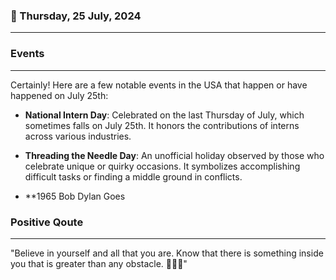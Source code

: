 ### 📅 Thursday, 25 July, 2024
------
### Events
------
Certainly! Here are a few notable events in the USA that happen or have happened on July 25th:

- **National Intern Day**: Celebrated on the last Thursday of July, which sometimes falls on July 25th. It honors the contributions of interns across various industries.
  
- **Threading the Needle Day**: An unofficial holiday observed by those who celebrate unique or quirky occasions. It symbolizes accomplishing difficult tasks or finding a middle ground in conflicts.

- **1965 Bob Dylan Goes
### Positive Qoute
------
"Believe in yourself and all that you are. Know that there is something inside you that is greater than any obstacle. 🌟💪😊"
